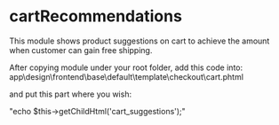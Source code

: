 # cartRecommendations
This module shows product suggestions on cart to achieve the amount when customer can gain free shipping.

After copying module under your  root folder, add this code into:
app\design\frontend\base\default\template\checkout\cart.phtml

and put this part where you wish:

"echo $this->getChildHtml('cart_suggestions');"
